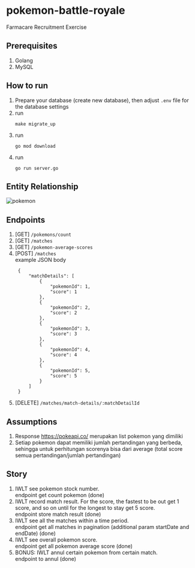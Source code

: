 # pokemon-battle-royale
Farmacare Recruitment Exercise

## Prerequisites
1. Golang
2. MySQL

## How to run
1. Prepare your database (create new database), then adjust `.env` file for the database settings
2. run
   ```
   make migrate_up
   ```
3. run
   ```
   go mod download
   ```
4. run
   ```
   go run server.go
   ```

## Entity Relationship
![pokemon](https://user-images.githubusercontent.com/15013384/201504536-13f337be-a203-466c-9474-9f2e559c208d.png)

## Endpoints
1. [GET] `/pokemons/count`
2. [GET] `/matches`
3. [GET] `/pokemon-average-scores`
4. [POST] `/matches`<br />
   example JSON body
   ```
    {
        "matchDetails": [
            {
                "pokemonId": 1,
                "score": 1
            },
            {
                "pokemonId": 2,
                "score": 2
            },
            {
                "pokemonId": 3,
                "score": 3
            },
            {
                "pokemonId": 4,
                "score": 4
            },
            {
                "pokemonId": 5,
                "score": 5
            }
        ]
    }
   ```
2. [DELETE] `/matches/match-details/:matchDetailId`

## Assumptions
1. Response https://pokeapi.co/ merupakan list pokemon yang dimiliki
2. Setiap pokemon dapat memiliki jumlah pertandingan yang berbeda, sehingga
   untuk perhitungan scorenya bisa dari average (total score semua pertandingan/jumlah pertandingan)

## Story
1. IWLT see pokemon stock number.<br />
   endpoint get count pokemon (done)
2. IWLT record match result. For the score, the fastest to be out get 1 score, and so on until for
   the longest to stay get 5 score.<br />
   endpoint store match result (done)
3. IWLT see all the matches within a time period.<br />
   endpoint get all matches in pagination (additional param startDate and endDate) (done)
4. IWLT see overall pokemon score.<br />
   endpoint get all pokemon average score (done)
5. BONUS: IWLT annul certain pokemon from certain match.<br />
   endpoint to annul (done)
